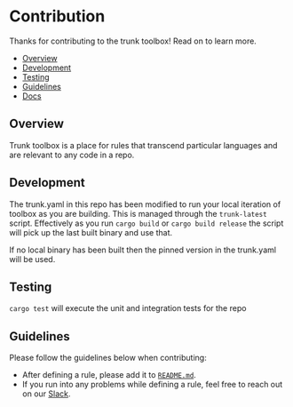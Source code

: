 # Contribution

Thanks for contributing to the trunk toolbox! Read on to learn more.

- [Overview](#overview)
- [Development](#development)
- [Testing](#teesting)
- [Guidelines](#guidelines)
- [Docs](https://docs.trunk.io)

## Overview

Trunk toolbox is a place for rules that transcend particular languages and are relevant to any code in a repo.

## Development

The trunk.yaml in this repo has been modified to run your local iteration of toolbox as you are building. This is managed through the `trunk-latest` script. Effectively as you run `cargo build` or `cargo build release` the script will pick up the last built binary and use that.

If no local binary has been built then the pinned version in the trunk.yaml will be used.

## Testing

`cargo test` will execute the unit and integration tests for the repo

## Guidelines

Please follow the guidelines below when contributing:

- After defining a rule, please add it to [`README.md`](README.md).
- If you run into any problems while defining a rule, feel free to reach out on our
  [Slack](https://slack.trunk.io/).
